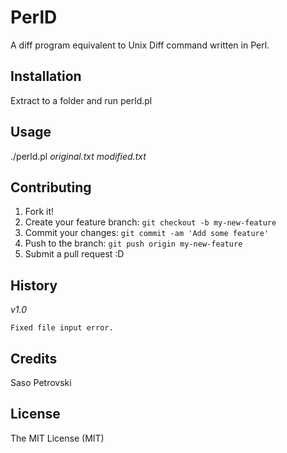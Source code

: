 # PerlD

A diff program equivalent to Unix Diff command written in Perl.

## Installation

Extract to a folder and run perld.pl

## Usage

./perld.pl *original.txt modified.txt*

## Contributing

1. Fork it!
2. Create your feature branch: `git checkout -b my-new-feature`
3. Commit your changes: `git commit -am 'Add some feature'`
4. Push to the branch: `git push origin my-new-feature`
5. Submit a pull request :D

## History
*v1.0*

    Fixed file input error.

## Credits

Saso Petrovski

## License

The MIT License (MIT)
